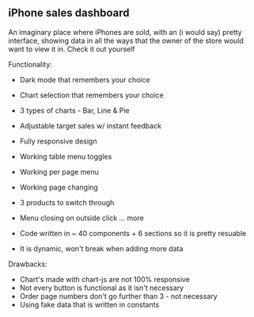 ## iPhone sales dashboard

An imaginary place where iPhones are sold, with an (i would say) pretty interface, showing data in all the ways that the owner of the store would want to view it in. Check it out yourself

Functionality:

- Dark mode that remembers your choice
- Chart selection that remembers your choice
- 3 types of charts - Bar, Line & Pie
- Adjustable target sales w/ instant feedback
- Fully responsive design
- Working table menu toggles
- Working per page menu
- Working page changing
- 3 products to switch through
- Menu closing on outside click
  ... more

- Code written in ~ 40 components + 6 sections
  so it is pretty resuable
- It is dynamic, won't break when adding more data

Drawbacks:

- Chart's made with chart-js are not 100% responsive
- Not every button is functional as it isn't necessary
- Order page numbers don't go further than 3 - not necessary
- Using fake data that is written in constants

